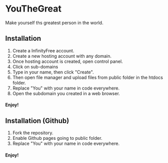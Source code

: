 # YouTheGreat
Make yourself ths greatest person in the world.
## Installation 
1. Create a InfinityFree account.
2. Create a new hosting account with any domain.
3. Once hosting account is created, open control panel.
4. Click on sub-domains
5. Type in your name, then click "Create".
6. Then open file manager and upload files from public folder in the htdocs folder.
7. Replace "You" with your name in code everywhere.
8. Open the subdomain you created in a web browser.
#### Enjoy!

## Installation (Github)
1. Fork the repository. 
2. Enable Github pages going to public folder.
3. Replace "You" with your name in code everywhere.
#### Enjoy!

